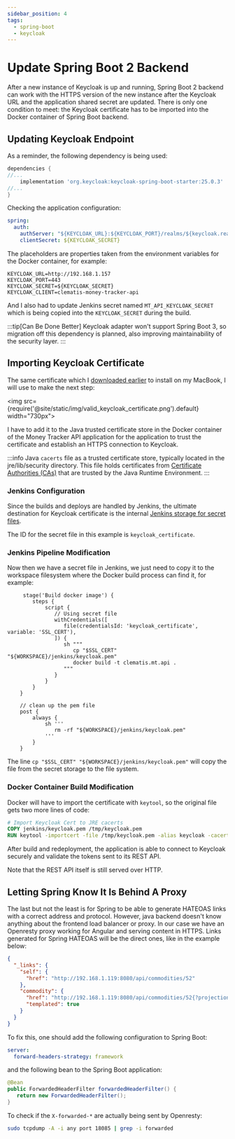 ```yaml
---
sidebar_position: 4
tags:
  - spring-boot
  - keycloak
---
```


# Update Spring Boot 2 Backend

After a new instance of Keycloak is up and running, 
Spring Boot 2 backend can work with the HTTPS version of the new instance after
the Keycloak URL and the application shared secret are updated. There is only one condition to meet:
the Keycloak certificate has to be imported into the Docker container of Spring Boot backend.

## Updating Keycloak Endpoint

As a reminder, the following dependency is being used:

````groovy title="build.gradle"
dependencies {
//...
    implementation 'org.keycloak:keycloak-spring-boot-starter:25.0.3'
//...    
}
````

Checking the application configuration:

````yaml title="src/main/resources/application.yml"
spring:
  auth:
    authServer: "${KEYCLOAK_URL}:${KEYCLOAK_PORT}/realms/${keycloak.realm}/protocol/openid-connect"
    clientSecret: ${KEYCLOAK_SECRET}
````
The placeholders are properties taken from the environment variables for the Docker container, 
for example:
````
KEYCLOAK_URL=http://192.168.1.157
KEYCLOAK_PORT=443
KEYCLOAK_SECRET=${KEYCLOAK_SECRET}
KEYCLOAK_CLIENT=clematis-money-tracker-api
````

And I also had to update Jenkins secret named ```MT_API_KEYCLOAK_SECRET``` which is being copied 
into the ```KEYCLOAK_SECRET``` during the build.

:::tip[Can Be Done Better]
Keycloak adapter won't support Spring Boot 3, so migration off this dependency is planned, also improving
maintainability of the security layer.
:::

## Importing Keycloak Certificate

The same certificate which I [downloaded earlier](keycloak-https.md#how-to-trust-a-certificate) to install on my MacBook, I will
use to make the next step:

<img src={require('@site/static/img/valid_keycloak_certificate.png').default} width="730px"></img>

I have to add it to the Java trusted certificate store in the Docker container 
of the Money Tracker API application for
the application to trust the certificate and establish an HTTPS connection to Keycloak.

:::info
Java ```cacerts``` file as a trusted certificate store, typically located in the jre/lib/security directory.
This file holds certificates from [Certificate Authorities (CAs)](https://docs.oracle.com/cd/E19860-01/html/E37451/gskee.html#scrolltoc)
that are trusted by the Java Runtime Environment. 
:::

### Jenkins Configuration

Since the builds and deploys are handled by Jenkins, the ultimate destination for Keycloak certificate is the
internal [Jenkins storage for secret files](https://www.jenkins.io/doc/book/using/using-credentials/).

The ID for the secret file in this example is ```keycloak_certificate```.

### Jenkins Pipeline Modification

Now then we have a secret file in Jenkins, we just need to copy it to the workspace filesystem
where the Docker build process can find it, for example:

````jenkins title="Jenkinsfile"
     stage('Build docker image') {
        steps {
            script {
               // Using secret file
               withCredentials([
                  file(credentialsId: 'keycloak_certificate', variable: 'SSL_CERT'),
               ]) {
                  sh """
                     cp "$SSL_CERT" "${WORKSPACE}/jenkins/keycloak.pem"
                     docker build -t clematis.mt.api .
                  """
               }
            }
        }
    }
    
    // clean up the pem file 
    post {
        always {
            sh '''
               rm -rf "${WORKSPACE}/jenkins/keycloak.pem"
            '''
        }
    }

````

The line ```cp "$SSL_CERT" "${WORKSPACE}/jenkins/keycloak.pem"``` will copy the file from 
the secret storage to the file system.

### Docker Container Build Modification

Docker will have to import the certificate with ```keytool```, so the original file gets
two more lines of code:

```dockerfile title="Dockerfile"
# Import Keycloak Cert to JRE cacerts
COPY jenkins/keycloak.pem /tmp/keycloak.pem
RUN keytool -importcert -file /tmp/keycloak.pem -alias keycloak -cacerts -storepass changeit -noprompt
```

After build and redeployment, the application is able to connect to Keycloak securely and validate
the tokens sent to its REST API.

Note that the REST API itself is still served over HTTP.

## Letting Spring Know It Is Behind A Proxy

The last but not the least is for Spring to be able to generate HATEOAS links with a correct address
and protocol. However, java backend doesn't know anything about the frontend load balancer or proxy. In 
our case we have an Openresty proxy working for Angular and serving content in HTTPS. Links generated 
for Spring HATEOAS will be the direct ones, like in the example below:

````json title="https://192.168.1.118:18443/api/commodities/5"
{
  "_links": {
    "self": {
      "href": "http://192.168.1.119:8080/api/commodities/52"
    },
    "commodity": {
      "href": "http://192.168.1.119:8080/api/commodities/52{?projection}",
      "templated": true
    }
  }
}
````

To fix this, one should add the following configuration to Spring Boot:

````yaml title="application.yml"
server:
  forward-headers-strategy: framework
````

and the following bean to the Spring Boot application:

````java 
@Bean
public ForwardedHeaderFilter forwardedHeaderFilter() {
   return new ForwardedHeaderFilter();
}
````

To check if the `X-forwarded-*` are actually being sent by Openresty:

````bash
sudo tcpdump -A -i any port 18085 | grep -i forwarded
````